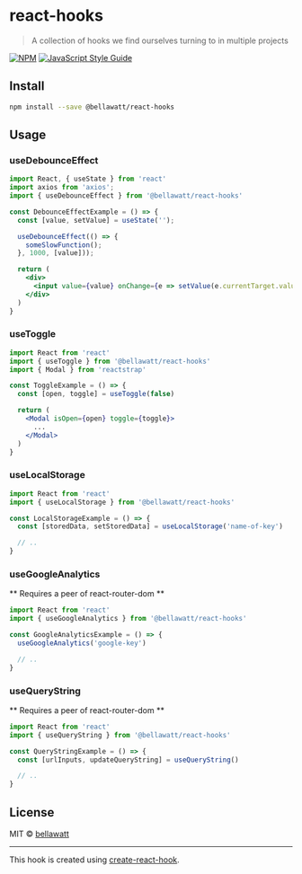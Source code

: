 # react-hooks

> A collection of hooks we find ourselves turning to in multiple projects

[![NPM](https://img.shields.io/npm/v/react-hooks.svg)](https://www.npmjs.com/package/react-hooks) [![JavaScript Style Guide](https://img.shields.io/badge/code_style-standard-brightgreen.svg)](https://standardjs.com)

## Install

```bash
npm install --save @bellawatt/react-hooks
```

## Usage

### useDebounceEffect

```jsx
import React, { useState } from 'react'
import axios from 'axios';
import { useDebounceEffect } from '@bellawatt/react-hooks'

const DebounceEffectExample = () => {
  const [value, setValue] = useState('');

  useDebounceEffect(() => {
    someSlowFunction();
  }, 1000, [value]));

  return (
    <div>
      <input value={value} onChange={e => setValue(e.currentTarget.value)} />
    </div>
  )
}
```

### useToggle

```jsx
import React from 'react'
import { useToggle } from '@bellawatt/react-hooks'
import { Modal } from 'reactstrap'

const ToggleExample = () => {
  const [open, toggle] = useToggle(false)

  return (
    <Modal isOpen={open} toggle={toggle}>
      ...
    </Modal>
  )
}
```

### useLocalStorage

```jsx
import React from 'react'
import { useLocalStorage } from '@bellawatt/react-hooks'

const LocalStorageExample = () => {
  const [storedData, setStoredData] = useLocalStorage('name-of-key')

  // ..
}
```

### useGoogleAnalytics

** Requires a peer of react-router-dom **

```jsx
import React from 'react'
import { useGoogleAnalytics } from '@bellawatt/react-hooks'

const GoogleAnalyticsExample = () => {
  useGoogleAnalytics('google-key')

  // ..
}
```

### useQueryString

** Requires a peer of react-router-dom **

```jsx
import React from 'react'
import { useQueryString } from '@bellawatt/react-hooks'

const QueryStringExample = () => {
  const [urlInputs, updateQueryString] = useQueryString()

  // ..
}
```

## License

MIT © [bellawatt](https://github.com/bellawatt)

---

This hook is created using [create-react-hook](https://github.com/hermanya/create-react-hook).
